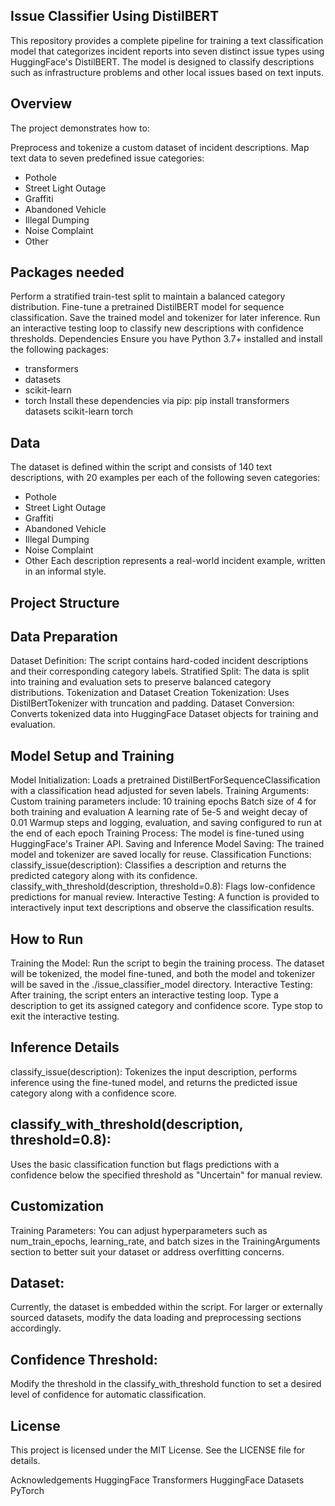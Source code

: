 ## Issue Classifier Using DistilBERT
This repository provides a complete pipeline for training a text classification model that categorizes incident reports into seven distinct issue types using HuggingFace's DistilBERT. The model is designed to classify descriptions such as infrastructure problems and other local issues based on text inputs.

## Overview
The project demonstrates how to:

Preprocess and tokenize a custom dataset of incident descriptions.
Map text data to seven predefined issue categories:
- Pothole
- Street Light Outage
- Graffiti
- Abandoned Vehicle
- Illegal Dumping
- Noise Complaint
- Other

## Packages needed
Perform a stratified train-test split to maintain a balanced category distribution.
Fine-tune a pretrained DistilBERT model for sequence classification.
Save the trained model and tokenizer for later inference.
Run an interactive testing loop to classify new descriptions with confidence thresholds.
Dependencies
Ensure you have Python 3.7+ installed and install the following packages:
- transformers
- datasets
- scikit-learn
- torch
Install these dependencies via pip:
pip install transformers datasets scikit-learn torch

## Data
The dataset is defined within the script and consists of 140 text descriptions, with 20 examples per each of the following seven categories:

- Pothole
- Street Light Outage
- Graffiti
- Abandoned Vehicle
- Illegal Dumping
- Noise Complaint
- Other
Each description represents a real-world incident example, written in an informal style.

## Project Structure
## Data Preparation
Dataset Definition: The script contains hard-coded incident descriptions and their corresponding category labels.
Stratified Split: The data is split into training and evaluation sets to preserve balanced category distributions.
Tokenization and Dataset Creation
Tokenization: Uses DistilBertTokenizer with truncation and padding.
Dataset Conversion: Converts tokenized data into HuggingFace Dataset objects for training and evaluation.
## Model Setup and Training
Model Initialization: Loads a pretrained DistilBertForSequenceClassification with a classification head adjusted for seven labels.
Training Arguments: Custom training parameters include:
10 training epochs
Batch size of 4 for both training and evaluation
A learning rate of 5e-5 and weight decay of 0.01
Warmup steps and logging, evaluation, and saving configured to run at the end of each epoch
Training Process: The model is fine-tuned using HuggingFace's Trainer API.
Saving and Inference
Model Saving: The trained model and tokenizer are saved locally for reuse.
Classification Functions:
classify_issue(description): Classifies a description and returns the predicted category along with its confidence.
classify_with_threshold(description, threshold=0.8): Flags low-confidence predictions for manual review.
Interactive Testing: A function is provided to interactively input text descriptions and observe the classification results.
## How to Run
Training the Model:
Run the script to begin the training process. The dataset will be tokenized, the model fine-tuned, and both the model and tokenizer will be saved in the ./issue_classifier_model directory.
Interactive Testing:
After training, the script enters an interactive testing loop. Type a description to get its assigned category and confidence score.
Type stop to exit the interactive testing.

## Inference Details
classify_issue(description):
Tokenizes the input description, performs inference using the fine-tuned model, and returns the predicted issue category along with a confidence score.

## classify_with_threshold(description, threshold=0.8):
Uses the basic classification function but flags predictions with a confidence below the specified threshold as "Uncertain" for manual review.

## Customization
Training Parameters:
You can adjust hyperparameters such as num_train_epochs, learning_rate, and batch sizes in the TrainingArguments section to better suit your dataset or address overfitting concerns.

## Dataset:
Currently, the dataset is embedded within the script. For larger or externally sourced datasets, modify the data loading and preprocessing sections accordingly.

## Confidence Threshold:
Modify the threshold in the classify_with_threshold function to set a desired level of confidence for automatic classification.

## License
This project is licensed under the MIT License. See the LICENSE file for details.

Acknowledgements
HuggingFace Transformers
HuggingFace Datasets
PyTorch
